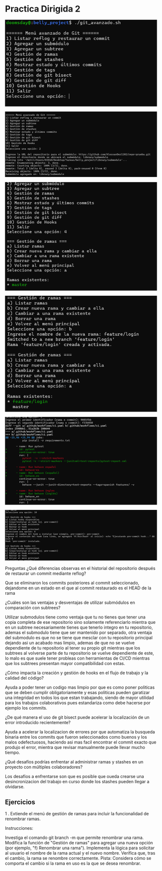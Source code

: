 # Practica Dirigida 2

![alt text]({ED6DAF91-D4A7-4079-BF52-122A602AF191}.png)

![alt text]({8F30CF89-585B-47D3-9C38-037C231730AC}.png)

![alt text]({19404E0B-3E1C-481A-8F13-ACCABD6BFDC7}.png)

![alt text]({7F88B7CD-58EA-493D-BB5B-74B77E627A6C}.png)

![alt text]({22A95CED-5C5B-4B67-9375-518DB170ECC2}.png)


![alt text]({F185A61C-975C-4338-961F-557BEEA53919}.png)

Preguntas
¿Qué diferencias observas en el historial del repositorio después de restaurar un commit mediante reflog?

Que se eliminaron los commits posteriores al commit seleccionado, dejandome en un estado en el que al commit restaurado es el HEAD de la rama

¿Cuáles son las ventajas y desventajas de utilizar submódulos en comparación con subtrees?

Utilizar submodulos tiene como ventaja que tu no tienes que tener una copia  completa de ese repositorio sino solamente referenciarlo mientra que en un subtree necesariamente tienes que tenerlo integro en tu repositorio, ademas el submodulo tiene que ser mantenido por separado, otra ventaja del submodulo es que no se tiene que mesclar con tu repositorio principal dejando asi un acabado mas limpio, ademas de que no se vuelve dependiente de tu repositorio al tener su propio git  mientras que los subtrees al volverse parte de tu repositorio se vuelve dependiente de este, lo malo es que suele tener probleas con herramientas de CI/CD mientras que los subtrees presentan mayor compatibilidad con estas.

¿Cómo impacta la creación y gestión de hooks en el flujo de trabajo y la calidad del código?

Ayuda a poder tener un codigo mas limpio por que es como poner politicas que se deben cumplir obligatoriamente y esas politicas pueden garatizar una integridad en todos los que estan trabajando, siendo de mayor utilidad para los trabajos colaborativos pues estandariza como debe hacerse por ejemplo los commits.

¿De qué manera el uso de git bisect puede acelerar la localización de un error introducido recientemente?

Ayuda a acelerar la localizacion de errores por que automatiza la busqueda binaria entre los commits que fueron seleccionados como buenos y los malos odefectuosos, haciendo asi mas facil encontrar el commit exacto que produjo el error, mientra que revisar manualmente puede llevar mucho tiempo.

¿Qué desafíos podrías enfrentar al administrar ramas y stashes en un proyecto con múltiples colaboradores?

Los desafios a enfrentarse son que es posible que oueda crearse una desincronizacion del trabajo en curso donde los stashes pueden llegar a olvidarse.



## Ejercicios
1 . Extiende el menú de gestión de ramas para incluir la funcionalidad de renombrar ramas.

Instrucciones:

Investiga el comando git branch -m que permite renombrar una rama.
Modifica la función de "Gestión de ramas" para agregar una nueva opción (por ejemplo, "f) Renombrar una rama").
Implementa la lógica para solicitar al usuario el nombre de la rama actual y el nuevo nombre.
Verifica que, tras el cambio, la rama se renombre correctamente.
Pista: Considera cómo se comporta el cambio si la rama en uso es la que se desea renombrar.


